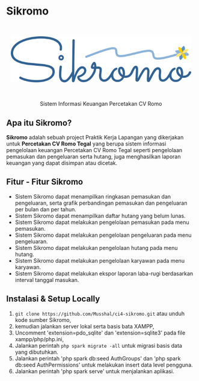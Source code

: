 # Sikromo

<br>
<p align="center">
  <img width=480 src="public/logo/Sikromo_logo.png">
</p>
<br>
<p align="center"> Sistem Informasi Keuangan Percetakan CV Romo
<br>

## Apa itu Sikromo?

**Sikromo** adalah sebuah project Praktik Kerja Lapangan yang dikerjakan untuk
**Percetakan CV Romo Tegal** yang berupa sistem informasi pengelolaan keuangan
Percetakan CV Romo Tegal seperti pengelolaan pemasukan dan pengeluaran serta hutang,
juga menghasilkan laporan keuangan yang dapat disimpan atau dicetak.

## Fitur - Fitur Sikromo

- Sistem Sikromo dapat menampilkan ringkasan pemasukan
  dan pengeluaran, serta grafik perbandingan pemasukan dan pengeluaran per bulan dan per tahun.
- Sistem Sikromo dapat menampilkan daftar hutang yang belum lunas.
- Sistem Sikromo dapat melakukan pengelolaan pemasukan pada menu pemasukan.
- Sistem Sikromo dapat melakukan pengelolaan pengeluaran pada menu pengeluaran.
- Sistem Sikromo dapat melakukan pengelolaan hutang pada menu hutang.
- Sistem Sikromo dapat melakukan pengelolaan karyawan pada menu karyawan.
- Sistem Sikromo dapat melakukan ekspor laporan laba-rugi berdasarkan interval tanggal masukan.

## Instalasi & Setup Locally

1. `git clone https://github.com/Musshal/ci4-sikromo.git` atau unduh kode sumber Sikromo,
2. kemudian jalankan server lokal serta basis bata XAMPP,
3. Uncomment 'extension=pdo_sqlite' dan 'extension=sqlite3' pada file xampp/php/php.ini,
3. Jalankan perintah `php spark migrate -all` untuk migrasi basis data yang dibutuhkan.
4. Jalankan perintah 'php spark db:seed AuthGroups' dan 'php spark db:seed AuthPermissions'
  untuk melakukan insert data level pengguna.
5. Jalankan perintah 'php spark serve' untuk menjalankan aplikasi.
